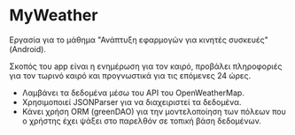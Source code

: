 # MyWeather

Εργασία για το μάθημα "Ανάπτυξη εφαρμογών για κινητές συσκευές" (Android).

Σκοπός του app είναι η ενημέρωση για τον καιρό, προβάλει πληροφοριές για τον τωρινό καιρό και προγνωστικά για τις επόμενες 24 ώρες.


- Λαμβάνει τα δεδομένα μέσω του API του OpenWeatherMap.
- Χρησιμοποιεί JSONParser για να διαχειριστεί τα δεδομένα.
- Κάνει χρήση ORM (greenDAO) για την μοντελοποίηση των πόλεων που ο χρήστης έχει ψάξει στο παρελθόν σε τοπική βάση δεδομένων. 
